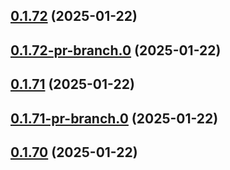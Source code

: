 ## [0.1.72](https://github.com/latha-414/AWS-CICD-web-app/compare/v0.1.72-pr-branch.0...v0.1.72) (2025-01-22)



## [0.1.72-pr-branch.0](https://github.com/latha-414/AWS-CICD-web-app/compare/v0.1.71...v0.1.72-pr-branch.0) (2025-01-22)



## [0.1.71](https://github.com/latha-414/AWS-CICD-web-app/compare/v0.1.71-pr-branch.0...v0.1.71) (2025-01-22)



## [0.1.71-pr-branch.0](https://github.com/latha-414/AWS-CICD-web-app/compare/v0.1.70...v0.1.71-pr-branch.0) (2025-01-22)



## [0.1.70](https://github.com/latha-414/AWS-CICD-web-app/compare/v0.1.70-pr-branch.0...v0.1.70) (2025-01-22)



